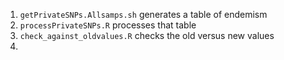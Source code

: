 1. `getPrivateSNPs.Allsamps.sh` generates a table of endemism
2. `processPrivateSNPs.R` processes that table
3. `check_against_oldvalues.R` checks the old versus new values
4. 
